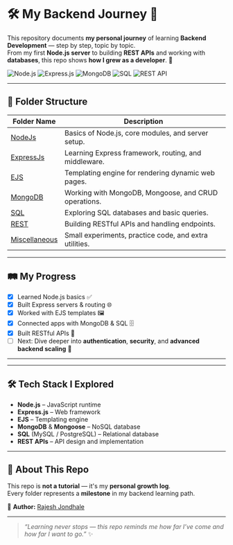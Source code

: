 # 🛠 My Backend Journey 🚀

This repository documents **my personal journey** of learning **Backend Development** — step by step, topic by topic.  
From my first **Node.js server** to building **REST APIs** and working with **databases**, this repo shows **how I grew as a developer**. 🌱

![Node.js](https://img.shields.io/badge/Node.js-339933?style=flat&logo=node.js&logoColor=white)
![Express.js](https://img.shields.io/badge/Express.js-000000?style=flat&logo=express&logoColor=white)
![MongoDB](https://img.shields.io/badge/MongoDB-47A248?style=flat&logo=mongodb&logoColor=white)
![SQL](https://img.shields.io/badge/SQL-336791?style=flat&logo=mysql&logoColor=white)
![REST API](https://img.shields.io/badge/REST_API-FF6F00?style=flat&logo=fastapi&logoColor=white)

---

## 📂 Folder Structure

| Folder Name | Description |
|------------|------------|
| [NodeJs](https://github.com/raj-jondhale/Backend-Journey/tree/main/NodeJs) | Basics of Node.js, core modules, and server setup. |
| [ExpressJs](https://github.com/raj-jondhale/Backend-Journey/tree/main/ExpressJs) | Learning Express framework, routing, and middleware. |
| [EJS](https://github.com/raj-jondhale/Backend-Journey/tree/main/EJS) | Templating engine for rendering dynamic web pages. |
| [MongoDB](https://github.com/raj-jondhale/Backend-Journey/tree/main/MongoDB) | Working with MongoDB, Mongoose, and CRUD operations. |
| [SQL](https://github.com/raj-jondhale/Backend-Journey/tree/main/SQL) | Exploring SQL databases and basic queries. |
| [REST](https://github.com/raj-jondhale/Backend-Journey/tree/main/REST) | Building RESTful APIs and handling endpoints. |
| [Miscellaneous](https://github.com/raj-jondhale/Backend-Journey/tree/main/Miscellaneous) | Small experiments, practice code, and extra utilities. |

---

## 🛤️ My Progress

- [x] Learned Node.js basics ✅
- [x] Built Express servers & routing 🌐
- [x] Worked with EJS templates 🖼️
- [x] Connected apps with MongoDB & SQL 🗄️
- [x] Built RESTful APIs 🔗
- [ ] Next: Dive deeper into **authentication**, **security**, and **advanced backend scaling** 🚀

---
---

## 🛠 Tech Stack I Explored

* **Node.js** – JavaScript runtime
* **Express.js** – Web framework
* **EJS** – Templating engine
* **MongoDB** & **Mongoose** – NoSQL database
* **SQL** (MySQL / PostgreSQL) – Relational database
* **REST APIs** – API design and implementation

---


## 🚀 About This Repo

This repo is **not a tutorial** — it's my **personal growth log**.  
Every folder represents a **milestone** in my backend learning path.

📌 **Author:** [Rajesh Jondhale](https://github.com/raj-jondhale)

---

> _“Learning never stops — this repo reminds me how far I’ve come and how far I want to go.”_ ✨


